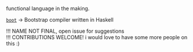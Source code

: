 functional language in the making. 

[`boot`](/boot) -> Bootstrap compiler written in Haskell

!!! NAME NOT FINAL, open issue for suggestions  
!!! CONTRIBUTIONS WELCOME! i would love to have some more people on this :)